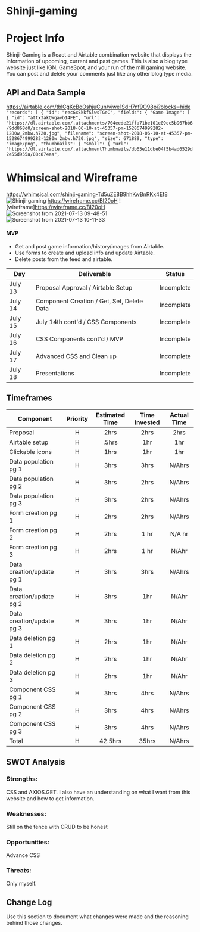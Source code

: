 

# Shinji-gaming

# Project Info

Shinji-Gaming is a React and Airtable combination website that displays the information of upcoming, current and past games. This is also a blog type website just like IGN, GameSpot, and your run of the mill gaming website. You can post and delete your comments just like any other blog type media.

## API and Data Sample
https://airtable.com/tblCgKcBoOshjuCun/viwe1SdH7nf9O98pi?blocks=hide
``"records": [
        {
            "id": "recGxSkkfSlwsTGeC",
            "fields": {
                "Game Image": [
                    {
                        "id": "attx3akQWqavb14FE",
                        "url": "https://dl.airtable.com/.attachments/704eede21ffa71be101e09ec5b967bb6/9dd868d0/screen-shot-2018-06-10-at-45357-pm-1528674999282-1280w_2mbw.h720.jpg",
                        "filename": "screen-shot-2018-06-10-at-45357-pm-1528674999282-1280w_2mbw.h720.jpg",
                        "size": 671889,
                        "type": "image/png",
                        "thumbnails": {
                            "small": {
                                "url": "https://dl.airtable.com/.attachmentThumbnails/db65e11dbe04f5b4ad6529d2e55d955a/08c874aa",
                     ``

# Whimsical and Wireframe

https://whimsical.com/shinji-gaming-Td5uZE8B9hhKwBnRKx4Ef8
![Shinji-gaming](https://user-images.githubusercontent.com/67288133/125380327-0b3f5e80-e360-11eb-8d94-743a54496277.png)
https://wireframe.cc/BI20oH
![wireframe]https://wireframe.cc/BI20oH
![Screenshot from 2021-07-13 09-48-51](https://user-images.githubusercontent.com/67288133/125465914-4bc484e1-4ef7-4967-82ce-957558264cff.png)
![Screenshot from 2021-07-13 10-11-33](https://user-images.githubusercontent.com/67288133/125467261-1af3b792-6b98-4543-aea7-6179bcd80ae2.png)


#### MVP

- Get and post game information/history/images from Airtable.
- Use forms to create and upload info and update Airtable.
- Delete posts from the feed and airtable.

| Day      | Deliverable                                | Status   |
| -------- | ------------------------------------------ | -------- |
| July 13  | Proposal Approval / Airtable Setup         | Incomplete |
| July 14  | Component Creation / Get, Set, Delete Data | Incomplete |
| July 15  | July 14th cont'd / CSS Components          | Incomplete |
| July 16  | CSS Components cont'd / MVP                | Incomplete |
| July 17  | Advanced CSS and Clean up                  | Incomplete |
| July 18  | Presentations                              | Incomplete |

## Timeframes

| Component                 | Priority | Estimated Time | Time Invested | Actual Time |
| ------------------------- | :------: | :------------: | :-----------: | :---------: |
| Proposal                  |    H     |      2hrs      |     2hrs      |    2hrs     |
| Airtable setup            |    H     |     .5hrs      |      1hr      |     1hr     |
| Clickable icons           |    H     |      1hrs      |      1hr      |     1hr     |
| Data population pg 1      |    H     |      3hrs      |     3hrs      |    N/Ahrs     |
| Data population pg 2      |    H     |      3hrs      |     2hrs      |    N/Ahrs     |
| Data population pg 3      |    H     |      3hrs      |     2hrs      |    N/Ahrs     |
| Form creation pg 1        |    H     |      2hrs      |     2hrs      |    N/Ahrs     |
| Form creation pg 2        |    H     |      2hrs      |     1 hr      |    N/A hr     |
| Form creation pg 3        |    H     |      2hrs      |     1 hr      |     N/Ahr     |
| Data creation/update pg 1 |    H     |      3hrs      |     3hrs      |    N/Ahrs     |
| Data creation/update pg 2 |    H     |      3hrs      |      1hr      |     N/Ahr     |
| Data creation/update pg 3 |    H     |      3hrs      |      1hr      |     N/Ahr     |
| Data deletion pg 1        |    H     |      2hrs      |      1hr      |     N/Ahr     |
| Data deletion pg 2        |    H     |      2hrs      |      1hr      |     N/Ahr     |
| Data deletion pg 3        |    H     |      2hrs      |      1hr      |     N/Ahr     |
| Component CSS pg 1        |    H     |      3hrs      |     4hrs      |    N/Ahrs     |
| Component CSS pg 2        |    H     |      3hrs      |     4hrs      |    N/Ahrs     |
| Component CSS pg 3        |    H     |      3hrs      |     4hrs      |    N/Ahrs     |
| Total                     |    H     |    42.5hrs     |     35hrs     |    N/Ahrs    |


## SWOT Analysis

### Strengths:
CSS and AXIOS.GET. I also have an understanding on what I want from this website and how to get information.


### Weaknesses:
Still on the fence with CRUD to be honest


### Opportunities:
Advance CSS

### Threats:
Only myself.



## Change Log
 Use this section to document what changes were made and the reasoning behind those changes.  
